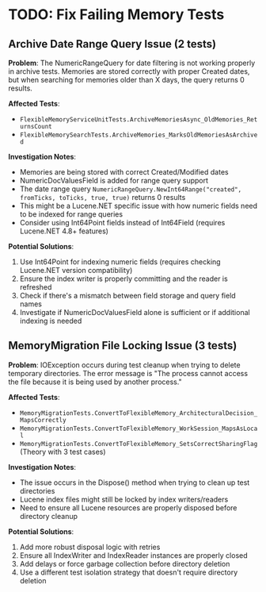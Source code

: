 # TODO: Fix Failing Memory Tests

## Archive Date Range Query Issue (2 tests)

**Problem**: The NumericRangeQuery for date filtering is not working properly in archive tests. Memories are stored correctly with proper Created dates, but when searching for memories older than X days, the query returns 0 results.

**Affected Tests**:
- `FlexibleMemoryServiceUnitTests.ArchiveMemoriesAsync_OldMemories_ReturnsCount`
- `FlexibleMemorySearchTests.ArchiveMemories_MarksOldMemoriesAsArchived`

**Investigation Notes**:
- Memories are being stored with correct Created/Modified dates
- NumericDocValuesField is added for range query support
- The date range query `NumericRangeQuery.NewInt64Range("created", fromTicks, toTicks, true, true)` returns 0 results
- This might be a Lucene.NET specific issue with how numeric fields need to be indexed for range queries
- Consider using Int64Point fields instead of Int64Field (requires Lucene.NET 4.8+ features)

**Potential Solutions**:
1. Use Int64Point for indexing numeric fields (requires checking Lucene.NET version compatibility)
2. Ensure the index writer is properly committing and the reader is refreshed
3. Check if there's a mismatch between field storage and query field names
4. Investigate if NumericDocValuesField alone is sufficient or if additional indexing is needed

## MemoryMigration File Locking Issue (3 tests)

**Problem**: IOException occurs during test cleanup when trying to delete temporary directories. The error message is "The process cannot access the file because it is being used by another process."

**Affected Tests**:
- `MemoryMigrationTests.ConvertToFlexibleMemory_ArchitecturalDecision_MapsCorrectly`
- `MemoryMigrationTests.ConvertToFlexibleMemory_WorkSession_MapsAsLocal`
- `MemoryMigrationTests.ConvertToFlexibleMemory_SetsCorrectSharingFlag` (Theory with 3 test cases)

**Investigation Notes**:
- The issue occurs in the Dispose() method when trying to clean up test directories
- Lucene index files might still be locked by index writers/readers
- Need to ensure all Lucene resources are properly disposed before directory cleanup

**Potential Solutions**:
1. Add more robust disposal logic with retries
2. Ensure all IndexWriter and IndexReader instances are properly closed
3. Add delays or force garbage collection before directory deletion
4. Use a different test isolation strategy that doesn't require directory deletion
